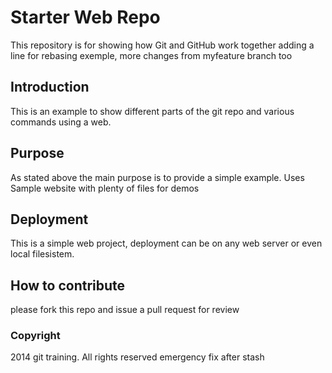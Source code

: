 # Starter Web Repo

This repository is for showing how Git and GitHub work together
adding a line for rebasing exemple, more changes from myfeature branch too

## Introduction
This is an example to show different parts of the git repo and various commands using a web. 

## Purpose

As stated above the main purpose is to provide a simple example.
Uses Sample website with plenty of files for demos

## Deployment

This is a simple web project, deployment can be on any web server or even local filesistem.

## How to contribute

please fork this repo and issue a pull request for review

### Copyright

2014 git training. All rights reserved emergency fix after stash
